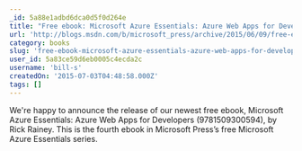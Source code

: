 ```yaml
---
_id: 5a88e1adbd6dca0d5f0d264e
title: "Free ebook: Microsoft Azure Essentials: Azure Web Apps for Developers"
url: 'http://blogs.msdn.com/b/microsoft_press/archive/2015/06/09/free-ebook-microsoft-azure-essentials-azure-web-apps-for-developers.aspx'
category: books
slug: 'free-ebook-microsoft-azure-essentials-azure-web-apps-for-developers-2'
user_id: 5a83ce59d6eb0005c4ecda2c
username: 'bill-s'
createdOn: '2015-07-03T04:48:58.000Z'
tags: []
---
```


We're happy to announce the release of our newest free ebook, Microsoft Azure Essentials: Azure Web Apps for Developers (9781509300594), by Rick Rainey. This is the fourth ebook in Microsoft Press’s free Microsoft Azure Essentials series.
